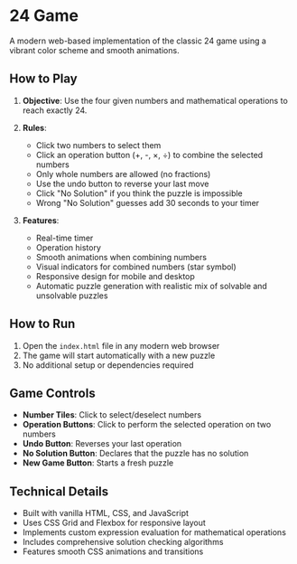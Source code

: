 # 24 Game

A modern web-based implementation of the classic 24 game using a vibrant color scheme and smooth animations.

## How to Play

1. **Objective**: Use the four given numbers and mathematical operations to reach exactly 24.

2. **Rules**:
   - Click two numbers to select them
   - Click an operation button (+, -, ×, ÷) to combine the selected numbers
   - Only whole numbers are allowed (no fractions)
   - Use the undo button to reverse your last move
   - Click "No Solution" if you think the puzzle is impossible
   - Wrong "No Solution" guesses add 30 seconds to your timer

3. **Features**:
   - Real-time timer
   - Operation history
   - Smooth animations when combining numbers
   - Visual indicators for combined numbers (star symbol)
   - Responsive design for mobile and desktop
   - Automatic puzzle generation with realistic mix of solvable and unsolvable puzzles

## How to Run

1. Open the `index.html` file in any modern web browser
2. The game will start automatically with a new puzzle
3. No additional setup or dependencies required

## Game Controls

- **Number Tiles**: Click to select/deselect numbers
- **Operation Buttons**: Click to perform the selected operation on two numbers
- **Undo Button**: Reverses your last operation
- **No Solution Button**: Declares that the puzzle has no solution
- **New Game Button**: Starts a fresh puzzle

## Technical Details

- Built with vanilla HTML, CSS, and JavaScript
- Uses CSS Grid and Flexbox for responsive layout
- Implements custom expression evaluation for mathematical operations
- Includes comprehensive solution checking algorithms
- Features smooth CSS animations and transitions

